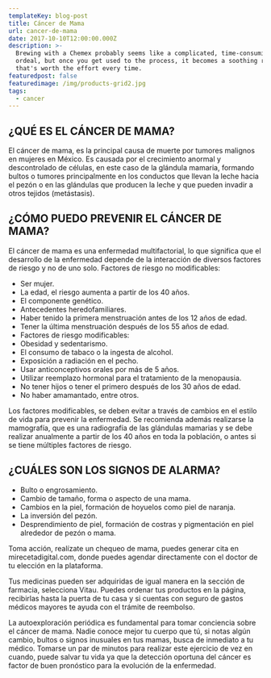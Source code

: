 ```yaml
---
templateKey: blog-post
title: Cáncer de Mama
url: cancer-de-mama
date: 2017-10-10T12:00:00.000Z
description: >-
  Brewing with a Chemex probably seems like a complicated, time-consuming
  ordeal, but once you get used to the process, it becomes a soothing ritual
  that's worth the effort every time.
featuredpost: false
featuredimage: /img/products-grid2.jpg
tags:
  - cancer
---
```

## ¿QUÉ ES EL CÁNCER DE MAMA?

El cáncer de mama, es la principal causa de muerte por tumores malignos en mujeres en México. Es causada por el crecimiento anormal y descontrolado de células, en este caso de la glándula mamaria, formando bultos o tumores principalmente en los conductos que llevan la leche hacia el pezón o en las glándulas que producen la leche y que pueden invadir a otros tejidos (metástasis). 

## ¿CÓMO PUEDO PREVENIR EL CÁNCER DE MAMA?


El cáncer de mama es una enfermedad multifactorial, lo que significa que el desarrollo de la enfermedad depende de la interacción de diversos factores de riesgo y no de uno solo.
Factores de riesgo no modificables:

* Ser mujer.
* La edad, el riesgo aumenta a partir de los 40 años.
* El componente genético.
* Antecedentes heredofamiliares.
* Haber tenido la primera menstruación antes de los 12 años de edad.
* Tener la última menstruación después de los 55 años de edad.
* Factores de riesgo modificables:
* Obesidad y sedentarismo.
* El consumo de tabaco o la ingesta de alcohol.
* Exposición a radiación en el pecho.
* Usar anticonceptivos orales por más de 5 años.
* Utilizar reemplazo hormonal para el tratamiento de la menopausia.
* No tener hijos o tener el primero después de los 30 años de edad.
* No haber amamantado, entre otros.

Los factores modificables, se deben evitar a través de cambios en el estilo de vida para prevenir la enfermedad. Se recomienda además realizarse la mamografía, que es una radiografía de las glándulas mamarias y se debe realizar anualmente a partir de los 40 años en toda la población, o antes si se tiene múltiples factores de riesgo.

## ¿CUÁLES SON LOS SIGNOS DE ALARMA?

* Bulto o engrosamiento.
* Cambio de tamaño, forma o aspecto de una mama.
* Cambios en la piel, formación de hoyuelos como piel de naranja.
* La inversión del pezón.
* Desprendimiento de piel, formación de costras y pigmentación en piel alrededor de pezón o mama.

Toma acción, realízate un chequeo de mama, puedes generar cita en mirecetadigital.com, donde puedes agendar directamente con el doctor de tu elección en la plataforma. 

Tus medicinas pueden ser adquiridas de igual manera en la sección de farmacia, selecciona Vitau. Puedes ordenar tus productos en la página, recibirlas hasta la puerta de tu casa y si cuentas con seguro de gastos médicos mayores te ayuda con el trámite de reembolso. 

La autoexploración periódica es fundamental para tomar conciencia sobre el cáncer de mama. Nadie conoce mejor tu cuerpo que tú, si notas algún cambio, bultos o signos inusuales en tus mamas, busca de inmediato a tu médico. Tomarse un par de minutos para realizar este ejercicio de vez en cuando, puede salvar tu vida ya que la detección oportuna del cáncer es factor de buen pronóstico para la evolución de la enfermedad.
